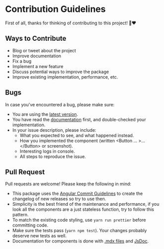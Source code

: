 # Contribution Guidelines

First of all, thanks for thinking of contributing to this project! 👏❤️

## Ways to Contribute

- Blog or tweet about the project
- Improve documentation
- Fix a bug
- Implement a new feature
- Discuss potential ways to improve the package
- Improve existing implementation, performance, etc.

## Bugs

In case you've encountered a bug, please make sure:

- You are using the [latest version](https://github.com/httpiago/ios-theme-toolkit/releases).
- You have read the [documentation](https://httpiago.github.io/ios-theme-toolkit/) first, and double-checked your implementation.
- In your issue description, please include:
  - What you expected to see, and what happened instead.
  - How you implemented the component (written \<Button ... >...\</Button> or screenshot).
  - Interesting logs in console.
  - All steps to reproduce the issue.

## Pull Request

Pull requests are welcome! Please keep the following in mind:

- This package uses the [Angular Commit Guidelines](https://github.com/angular/angular.js/blob/master/DEVELOPERS.md#-git-commit-guidelines) to create the changelog of new releases so try to use then.
- Simplicity is the best friend of the maintenance and performance, if you look all the components are a just stateless function, try to follow this pattern.
- To match the existing code styling, use `yarn run prettier` before committing code.
- Make sure the tests pass (`yarn npm test`). Your changes probably deserve new tests as well.
- Documentation for components is done with [.mdx files](https://github.com/mdx-js/mdx) and [JsDoc](http://usejsdoc.org).
